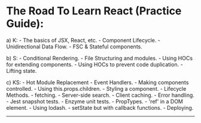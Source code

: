 The Road To Learn React (Practice Guide):
=========================================
a) K:
    - The basics of JSX, React, etc.
	- Component Lifecycle.
	- Unidirectional Data Flow.
	- FSC & Stateful components.

b) S:
	- Conditional Rendering.
	- File Structuring and modules.
	- Using HOCs for extending components.
	- Using HOCs to prevent code duplication.
	- Lifting state.
	
c) KS: 
    - Hot Module Replacement
	- Event Handlers.
	- Making components controlled.
	- Using this.props.children.
	- Styling a component.
	- Lifecycle Methods.
	- fetching.
	- Server-side search.
	- Client caching.
	- Error handling.
	- Jest snapshot tests.
	- Enzyme unit tests.
	- PropTypes.
	- 'ref' in a DOM element.
	- Using lodash.
	- setState but with callback functions.
	- Deploying.

----------------------------------------------------------------------------------------------------------------------------------